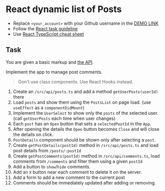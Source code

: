 # React dynamic list of Posts
- Replace `<your_account>` with your Github username in the
  [DEMO LINK](https://Sasha-Krasnoshchokov.github.io/react_dynamic-list-of-posts/)
- Follow the [React task guideline](https://github.com/mate-academy/react_task-guideline#react-tasks-guideline)
- Use [React TypeScript cheat sheet](https://mate-academy.github.io/fe-program/js/extra/react-typescript)

## Task
You are given a basic markup and [the API](https://mate-academy.github.io/fe-students-api/).

Implement the app to manage post comments.

> Don't use class components. Use React Hooks instead.

1. Create an `/src/api/posts.ts` and add a method `getUserPosts(userId)` there
2. Load `posts` and show them using the `PostsList` on page load. (use `useEffect` as a `componentDidMount`)
3. Implement the `UserSelect` to show only the `posts` of the selected user. (call `getUserPosts` each time when user changes)
4. Each `post` has an `Open` button that sets a `selectedPostId` in the `App`.
5. After opening the details the `Open` button becomes `Close` and will close the details on click.
6. `PostDetails` component should be shown only after selecting a `post`.
7. Create `getPostDetails(postId)` method in `/src/api/posts.ts` and load post details from `/posts/:postId`
8. Create `getPostComments(postId)` method in `/src/api/comments.ts`, load comments from `/comments` and filter them using a given `postId`
9. Add a button to `show`/`hide` comments.
10. Add an `X` button near each comment to delete it on the server.
11. Add a form to add a new comment to the current post
12. Comments should be immediately updated after adding or removing.

